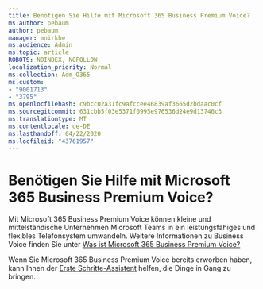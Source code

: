 ```yaml
---
title: Benötigen Sie Hilfe mit Microsoft 365 Business Premium Voice?
ms.author: pebaum
author: pebaum
manager: mnirkhe
ms.audience: Admin
ms.topic: article
ROBOTS: NOINDEX, NOFOLLOW
localization_priority: Normal
ms.collection: Adm_O365
ms.custom:
- "9001713"
- "3795"
ms.openlocfilehash: c9bcc02a31fc9afccee46839af3665d2bdaac0cf
ms.sourcegitcommit: 631cbb5f03e5371f0995e976536d24e9d13746c3
ms.translationtype: MT
ms.contentlocale: de-DE
ms.lasthandoff: 04/22/2020
ms.locfileid: "43761957"
---
```

# <a name="need-help-with-microsoft-365-business-premium-voice"></a>Benötigen Sie Hilfe mit Microsoft 365 Business Premium Voice?

Mit Microsoft 365 Business Premium Voice können kleine und mittelständische Unternehmen Microsoft Teams in ein leistungsfähiges und flexibles Telefonsystem umwandeln. Weitere Informationen zu Business Voice finden Sie unter [Was ist Microsoft 365 Business Premium Voice?](https://docs.microsoft.com/microsoftteams/business-voice/whats-business-voice)

Wenn Sie Microsoft 365 Business Premium Voice bereits erworben haben, kann Ihnen der [Erste Schritte-Assistent](https://docs.microsoft.com/microsoftteams/business-voice/use-getting-started-wizard) helfen, die Dinge in Gang zu bringen. 
